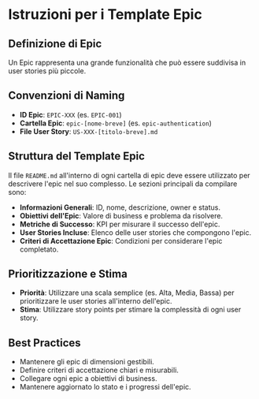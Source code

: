 # Istruzioni per i Template Epic

## Definizione di Epic

Un Epic rappresenta una grande funzionalità che può essere suddivisa in user stories più piccole.

## Convenzioni di Naming

- **ID Epic**: `EPIC-XXX` (es. `EPIC-001`)
- **Cartella Epic**: `epic-[nome-breve]` (es. `epic-authentication`)
- **File User Story**: `US-XXX-[titolo-breve].md`

## Struttura del Template Epic

Il file `README.md` all'interno di ogni cartella di epic deve essere utilizzato per descrivere l'epic nel suo complesso. Le sezioni principali da compilare sono:

- **Informazioni Generali**: ID, nome, descrizione, owner e status.
- **Obiettivi dell'Epic**: Valore di business e problema da risolvere.
- **Metriche di Successo**: KPI per misurare il successo dell'epic.
- **User Stories Incluse**: Elenco delle user stories che compongono l'epic.
- **Criteri di Accettazione Epic**: Condizioni per considerare l'epic completato.

## Prioritizzazione e Stima

- **Priorità**: Utilizzare una scala semplice (es. Alta, Media, Bassa) per prioritizzare le user stories all'interno dell'epic.
- **Stima**: Utilizzare story points per stimare la complessità di ogni user story.

## Best Practices

- Mantenere gli epic di dimensioni gestibili.
- Definire criteri di accettazione chiari e misurabili.
- Collegare ogni epic a obiettivi di business.
- Mantenere aggiornato lo stato e i progressi dell'epic.
